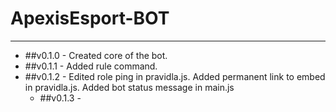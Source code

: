 # ApexisEsport-BOT
---
- ##v0.1.0 - Created core of the bot.
- ##v0.1.1 - Added rule command.
- ##v0.1.2 - Edited role ping in pravidla.js.
             Added permanent link to embed in pravidla.js.
             Added bot status message in main.js
  - ##v0.1.3 - 

